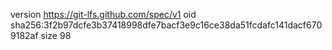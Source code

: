version https://git-lfs.github.com/spec/v1
oid sha256:3f2b97dcfe3b37418998dfe7bacf3e9c16ce38da51fcdafc141dacf6709182af
size 98
